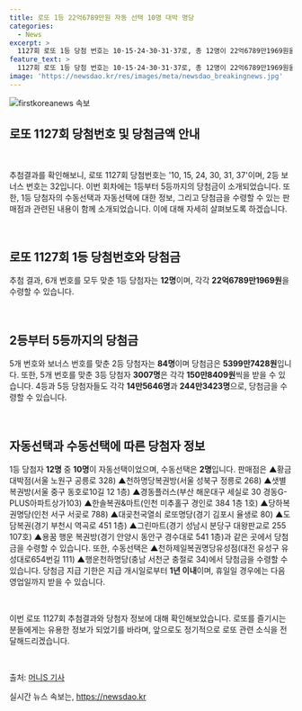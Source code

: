 ```yaml
---
title: 로또 1등 22억6789만원 자동 선택 10명 대박 명당
categories:
  - News
excerpt: >
  1127회 로또 1등 당첨 번호는 10·15·24·30·31·37로, 총 12명이 22억6789만1969원을 받을 예정이다. 2등 84명, 3등 3007명, 4등 14만5646명, 5등 244만3423명에게도 상금이 지급된다. 지급기한은 1년 이내이며, 당첨자 명단과 판매점 정보가 공개됐다.
feature_text: >
  1127회 로또 1등 당첨 번호는 10·15·24·30·31·37로, 총 12명이 22억6789만1969원을 받을 예정이다. 2등 84명, 3등 3007명, 4등 14만5646명, 5등 244만3423명에게도 상금이 지급된다. 지급기한은 1년 이내이며, 당첨자 명단과 판매점 정보가 공개됐다.
image: 'https://newsdao.kr/res/images/meta/newsdao_breakingnews.jpg'
---
```


<p><img src="https://newsdao.kr/res/images/meta/newsdao_breakingnews.jpg" alt="firstkoreanews 속보" /></p>

<h2 data-ke-size="size26">로또 1127회 당첨번호 및 당첨금액 안내</h2>

<p data-ke-size="size16">&nbsp;</p>

<p>추첨결과를 확인해보니, 로또 1127회 당첨번호는 '10, 15, 24, 30, 31, 37'이며, 2등 보너스 번호는 32입니다. 이번 회차에는 1등부터 5등까지의 당첨금이 소개되었습니다. 또한, 1등 당첨자의 수동선택과 자동선택에 대한 정보, 그리고 당첨금을 수령할 수 있는 판매점과 관련된 내용이 함께 소개되었습니다. 이에 대해 자세히 살펴보도록 하겠습니다.</p>

<p data-ke-size="size16">&nbsp;</p>

<h2 data-ke-size="size24">로또 1127회 1등 당첨번호와 당첨금</h2>

<p>추첨 결과, 6개 번호를 모두 맞춘 1등 당첨자는 <b>12명</b>이며, 각각 <b>22억6789만1969원</b>을 수령할 수 있습니다.</p>

<p data-ke-size="size16">&nbsp;</p>

<h2 data-ke-size="size24">2등부터 5등까지의 당첨금</h2>

<p>5개 번호와 보너스 번호를 맞춘 2등 당첨자는 <b>84명</b>이며 당첨금은 <b>5399만7428원</b>입니다. 또한, 5개 번호를 맞춘 3등 당첨자 <b>3007명</b>은 각각 <b>150만8409원</b>씩을 받을 수 있습니다. 4등과 5등 당첨자들도 각각 <b>14만5646명</b>과 <b>244만3423명</b>으로, 당첨금을 수령할 수 있습니다.</p>

<p data-ke-size="size16">&nbsp;</p>

<h2 data-ke-size="size24">자동선택과 수동선택에 따른 당첨자 정보</h2>

<p>1등 당첨자 <b>12명</b> 중 <b>10명</b>이 자동선택이었으며, 수동선택은 <b>2명</b>입니다. 판매점은 ▲황금대박점(서울 노원구 공릉로 328) ▲천하명당복권방(서울 성북구 정릉로 268) ▲샛별복권방(서울 중구 동호로10길 12 1층) ▲경동플러스(부산 해운대구 세실로 30 경동G-PLUS아파트상가103) ▲한솔복권&amp;마트(인천 미추홀구 경인로 384 1층 1호) ▲당하복권명당(인천 서구 서곶로 788) ▲대곶천국열쇠 로또명당(경기 김포시 율생로 80) ▲도담복권(경기 부천시 역곡로 451 1층) ▲그린마트(경기 성남시 분당구 대왕판교로 255 107호) ▲용꿈 행운 복권방(경기 안양시 동안구 경수대로 541 1층)과 같은 곳에서 당첨금을 수령할 수 있습니다. 또한, 수동선택은 ▲천하제일복권명당유성점(대전 유성구 유성대로654번길 111) ▲행운천하명당(충남 서천군 충절로 34)에서 당첨금을 수령할 수 있습니다. 당첨금 지급 기한은 지급 개시일로부터 <b>1년 이내</b>이며, 휴일일 경우에는 다음 영업일까지 받을 수 있습니다.</p>

<p data-ke-size="size16">&nbsp;</p>

<p>이번 로또 1127회 추첨결과와 당첨자 정보에 대해 확인해보았습니다. 로또를 즐기시는 분들에게는 유용한 정보가 되었기를 바라며, 앞으로도 정기적으로 로또 관련 소식을 전달해드리겠습니다.</p>

<p data-ke-size="size16">&nbsp;</p>

<p>출처: <a href="https://news.mt.co.kr/mtview.php?no=2022010609302094350">머니S 기사</a></p>
실시간 뉴스 속보는, <a href="https://newsdao.kr" rel="dofollow">https://newsdao.kr</a>


